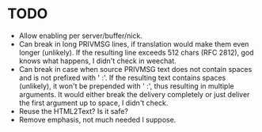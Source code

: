 # TODO
* Allow enabling per server/buffer/nick.
* Can break in long PRIVMSG lines, if translation would make them even
  longer (unlikely). If the resulting line exceeds 512 chars (RFC 2812), god
  knows what happens, I didn't check in weechat.
* Can break in case when source PRIVMSG text does not contain spaces and is not
  prefixed with ' :'. If the resulting text contains spaces (unlikely), it
  won't be prepended with ' :', thus resulting in multiple arguments.
  It would either break the delivery completely or just deliver the first
  argument up to space, I didn't check.
* Reuse the HTML2Text? Is it safe?
* Remove emphasis, not much needed I suppose.
